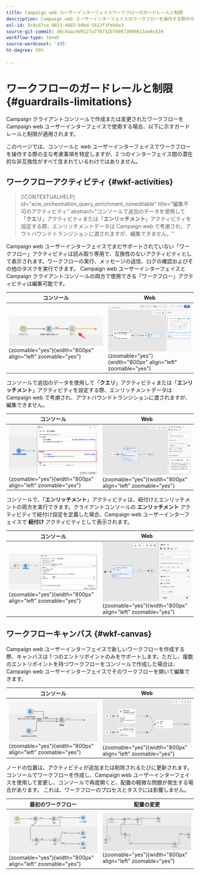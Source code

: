 ```yaml
---
title: Campaign web ユーザーインターフェイスワークフローのガードレールと制限
description: Campaign web ユーザーインターフェイスのワークフローを操作する際のガードレールと制限
exl-id: 9c8c67ce-9823-4082-b0bd-5613f3feb6e3
source-git-commit: d6c6aac9d9127a770732b709873008613ae8c639
workflow-type: tm+mt
source-wordcount: '435'
ht-degree: 56%

---
```


# ワークフローのガードレールと制限 {#guardrails-limitations}

Campaign クライアントコンソールで作成または変更されたワークフローを Campaign web ユーザーインターフェイスで使用する場合、以下に示すガードレールと制限が適用されます。

このページでは、コンソールと web ユーザーインターフェイスでワークフローを操作する際の主な考慮事項を特定しますが、2 つのインターフェイス間の潜在的な非互換性がすべて含まれているわけではありません。

## ワークフローアクティビティ {#wkf-activities}

>[!CONTEXTUALHELP]
>id="acw_orchestration_query_enrichment_noneditable"
>title="編集不可のアクティビティ"
>abstract="コンソールで追加のデータを使用して「**クエリ**」アクティビティまたは「**エンリッチメント**」アクティビティを設定する際、エンリッチメントデータは Campaign web で考慮され、アウトバウンドトランジションに渡されますが、編集できません。"

Campaign web ユーザーインターフェイスでまだサポートされていない「ワークフロー」アクティビティは読み取り専用で、互換性のないアクティビティとして表示されます。ワークフローの実行、メッセージの送信、ログの確認およびその他のタスクを実行できます。 Campaign web ユーザーインターフェイスと Campaign クライアントコンソールの両方で使用できる「ワークフロー」アクティビティは編集可能です。

| コンソール | Web |
| --- | --- |
| ![ コンソールのアクティビティの制限を示すスクリーンショット ](assets/limitations-activities-console.png){zoomable="yes"}{width="800px" align="left" zoomable="yes"} | ![Web インターフェイス内のアクティビティの制限事項を示すスクリーンショット ](assets/limitations-activities-web.png){zoomable="yes"}{width="800px" align="left" zoomable="yes"} |

コンソールで追加のデータを使用して「**クエリ**」アクティビティまたは「**エンリッチメント**」アクティビティを設定する際、エンリッチメントデータは Campaign web で考慮され、アウトバウンドトランジションに渡されますが、編集できません。

| コンソール | Web |
| --- | --- |
| ![ コンソールのオプションの制限事項を示すスクリーンショット ](assets/limitations-options-console.png){zoomable="yes"}{width="800px" align="left" zoomable="yes"} | ![Web インターフェイスのオプションの制限事項を示すスクリーンショット ](assets/limitations-options-web.png){zoomable="yes"}{width="800px" align="left" zoomable="yes"} |

コンソールで、「**エンリッチメント**」アクティビティは、紐付けとエンリッチメントの両方を実行できます。クライアントコンソールの **エンリッチメント** アクティビティで紐付け設定を定義した場合、Campaign web ユーザーインターフェイスで **紐付け** アクティビティとして表示されます。

| コンソール | Web |
| --- | --- |
| ![ コンソールのエンリッチメントアクティビティを示すスクリーンショット ](assets/limitations-enrichment-console.png){zoomable="yes"}{width="800px" align="left" zoomable="yes"} | ![Web インターフェイスでのエンリッチメントアクティビティを示すスクリーンショット ](assets/limitations-enrichment-web.png){zoomable="yes"}{width="800px" align="left" zoomable="yes"} |

## ワークフローキャンバス {#wkf-canvas}

Campaign web ユーザーインターフェイスで新しいワークフローを作成する際、キャンバスは 1 つのエントリポイントのみをサポートします。ただし、複数のエントリポイントを持つワークフローをコンソールで作成した場合は、Campaign web ユーザーインターフェイスでそのワークフローを開いて編集できます。

| コンソール | Web |
| --- | --- |
| ![ コンソールの複数のエントリポイントを示すスクリーンショット ](assets/limitations-multiple-console.png){zoomable="yes"}{width="800px" align="left" zoomable="yes"} | ![Web インターフェイスの複数のエントリポイントを示すスクリーンショット ](assets/limitations-multiple-web.png){zoomable="yes"}{width="800px" align="left" zoomable="yes"} |

ノードの位置は、アクティビティが追加または削除されるたびに更新されます。 コンソールでワークフローを作成し、Campaign web ユーザーインターフェイスを使用して変更し、コンソールで再度開くと、配置の軽微な問題が発生する場合があります。 これは、ワークフローのプロセスとタスクには影響しません。

| 最初のワークフロー | 配置の変更 |
| --- | --- |
| ![ 最初のワークフローの配置を示したスクリーンショット ](assets/limitations-positioning1.png){zoomable="yes"}{width="800px" align="left" zoomable="yes"} | ![ 変更後の配置変更を示したスクリーンショット ](assets/limitations-positioning2.png){zoomable="yes"}{width="800px" align="left" zoomable="yes"} |